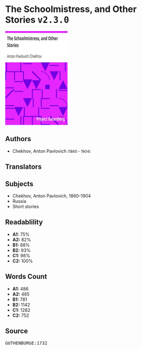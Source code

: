 # The Schoolmistress, and Other Stories <kbd>v2.3.0</kbd>

![](./cover.medium.jpg "")

## Authors


 - Chekhov, Anton Pavlovich <small>(1860 - 1904)</small>

## Translators



## Subjects


 - Chekhov, Anton Pavlovich, 1860-1904
 - Russia
 - Short stories

## Readablility


 - **A1:** 75%
 - **A2:** 82%
 - **B1:** 88%
 - **B2:** 93%
 - **C1:** 98%
 - **C2:** 100%

## Words Count


 - **A1:** 486
 - **A2:** 465
 - **B1:** 781
 - **B2:** 1142
 - **C1:** 1282
 - **C2:** 752

## Source


<kbd>GUTHENBURGE:1732</kbd>
